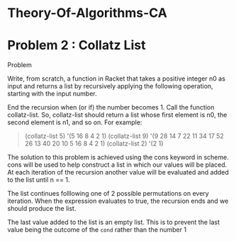 # Theory-Of-Algorithms-CA
# Problem 2 : Collatz List

Problem

Write, from scratch, a function in Racket that takes a positive integer n0 as input and returns a list by recursively applying the following operation, starting with the input number.

End the recursion when (or if) the number becomes 1. Call the function collatz-list. So, collatz-list should return a list whose first element is n0, the second element is n1, and so on. For example:
> (collatz-list 5)
'(5 16 8 4 2 1)
> (collatz-list 9)
'(9 28 14 7 22 11 34 17 52 26 13 40 20 10 5 16 8 4 2 1)
> (collatz-list 2)
'(2 1)


The solution to this problem is achieved using the cons keyword in scheme. cons will be used to help construct a list in which our values will be placed. At each iteration of the recursion another value will be evaluated and added to the list until n == 1.

The list continues folllowing one of 2 possible permutations on every iteration. When the expression evaluates to true, the recursion ends and we should produce the list.

The last value added to the list is an empty list. This is to prevent the last value being the outcome of the `cond` rather than the number 1


